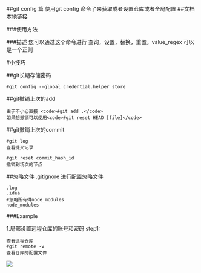 ##git config 篇
使用git config 命令了来获取或者设置仓库或者全局配置
##文档
[本地链接](file:///D:/ProgramIDE/Git/mingw32/share/doc/git-doc/git-push.html)

###使用方法


###描述
您可以通过这个命令进行 查询，设置，替换，重置。value_regex 可以是一个正则





#小技巧

##git长期存储密码
```
#git config --global credential.helper store
```
##git撤销上次的add
```
由于不小心直接 <code>#git add .</code>
如果想撤销可以使用<code>#git reset HEAD [file]</code>
```

##git撤销上次的commit
```
#git log
查看提交记录
```

```
#git reset commit_hash_id
撤销到场次的节点
```

##忽略文件
.gitignore
进行配置忽略文件
```
.log
.idea
#忽略所有得node_modules
node_modules
```



###Example

1.局部设置远程仓库的账号和密码
step1:
```
查看远程仓库
#git remote -v
查看仓库的配置文件
```
![](./)
